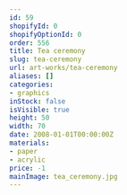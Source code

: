 ```yaml
---
id: 59
shopifyId: 0
shopifyOptionId: 0
order: 556
title: Tea ceremony
slug: tea-ceremony
url: art-works/tea-ceremony
aliases: []
categories:
- graphics
inStock: false
isVisible: true
height: 50
width: 70
date: 2008-01-01T00:00:00Z
materials:
- paper
- acrylic
price: -1
mainImage: tea_ceremony.jpg
---
```


